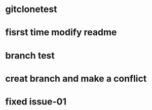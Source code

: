 # gitclonetest
# fisrst time modify readme
# branch test
# creat branch and make a conflict
# fixed issue-01
